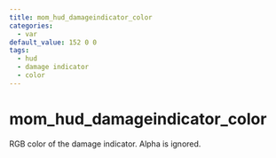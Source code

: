 ```yaml
---
title: mom_hud_damageindicator_color
categories:
  - var
default_value: 152 0 0
tags:
  - hud
  - damage indicator
  - color
---
```


# mom_hud_damageindicator_color

RGB color of the damage indicator. Alpha is ignored.
